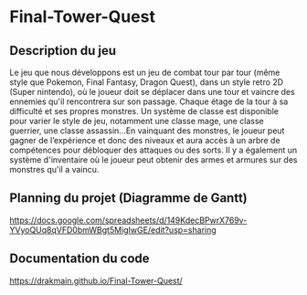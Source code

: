 # Final-Tower-Quest

## Description du jeu
Le jeu que nous développons est un jeu de combat tour par tour (même style que Pokemon, Final Fantasy, Dragon Quest), dans un style retro 2D (Super nintendo), où le joueur doit se déplacer dans une tour et vaincre des ennemies qu'il rencontrera sur son passage. Chaque étage de la tour à sa difficulté et ses propres monstres. Un système de classe est disponible pour varier le style de jeu, notamment une classe mage, une classe guerrier, une classe assassin...En vainquant des monstres, le joueur peut gagner de l’expérience et donc des niveaux et aura accès à un arbre de compétences pour débloquer des attaques ou des sorts. Il y a également un système d'inventaire où le joueur peut obtenir des armes et armures sur des monstres qu'il a vaincu. 

## Planning du projet (Diagramme de Gantt)
https://docs.google.com/spreadsheets/d/149KdecBPwrX769v-YVyoQUq8qVFD0bmWBgt5MigIwGE/edit?usp=sharing

## Documentation du code
https://drakmain.github.io/Final-Tower-Quest/